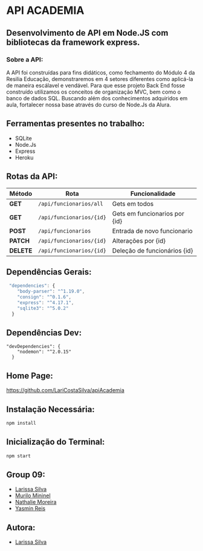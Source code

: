 # API ACADEMIA

## Desenvolvimento de API em Node.JS com bibliotecas da framework express. 

### Sobre a API:

A API foi construídas para fins didáticos, como fechamento do Módulo 4 da Resilia Educação, demonstraremos em 4 setores diferentes como aplicá-la de maneira escálavel e vendável. Para que esse projeto Back End fosse construído utilizamos os conceitos de organização MVC, bem como o banco de dados SQL. Buscando além dos conhecimentos adquiridos em aula, fortalecer nossa base através do curso de Node.Js da Alura.

## Ferramentas presentes no trabalho:

<!--ts-->
   * SQLite
   * Node.Js
   * Express
   * Heroku
   
   
## Rotas da API:

| Método | Rota | Funcionalidade |
| ------ | ----- | ----------- |
| **GET** | `/api/funcionarios/all` | Gets em todos|
| **GET** | `/api/funcionarios/{id}` | Gets em funcionarios por {id} |
| **POST** | `/api/funcionarios` | Entrada de novo funcionario |
| **PATCH** | `/api/funcionarios/{id}` | Alterações por {id} |
| **DELETE** | `/api/funcionarios/{id}` | Deleção de funcionários {id} |

## Dependências Gerais:
```js
 "dependencies": {
    "body-parser": "^1.19.0",
    "consign": "^0.1.6",
    "express": "^4.17.1",
    "sqlite3": "^5.0.2"
  }
```

## Dependências Dev:

```
"devDependencies": {
    "nodemon": "^2.0.15"
  }
  ```
  
  ## Home Page:
  
  https://github.com/LariCostaSilva/apiAcademia
  
  ## Instalação Necessária:
  
  ```bash
npm install
```

  ## Inicialização do Terminal:
  
   ```bash
npm start
```

## Group 09:

- [Larissa Silva](https://github.com/LariCostaSilva)
- [Murilo Mininel](https://github.com/MuriloMininel) 
- [Nathalie Moreira](https://github.com/NathalieMS) 
- [Yasmin Reis](https://github.com/yasminreisk)

## Autora:

- [Larissa Silva](https://github.com/LariCostaSilva)

